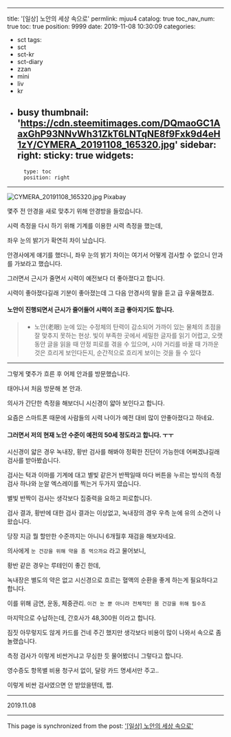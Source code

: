 
---
title: '[일상] 노안의 세상 속으로'
permlink: mjuu4
catalog: true
toc_nav_num: true
toc: true
position: 9999
date: 2019-11-08 10:30:09
categories:
- sct
tags:
- sct
- sct-kr
- sct-diary
- zzan
- mini
- liv
- kr
- busy
thumbnail: 'https://cdn.steemitimages.com/DQmaoGC1AaxGhP93NNvWh31ZkT6LNTqNE8f9Fxk9d4eH1zY/CYMERA_20191108_165320.jpg'
sidebar:
    right:
        sticky: true
widgets:
    -
        type: toc
        position: right
---


![CYMERA_20191108_165320.jpg](https://cdn.steemitimages.com/DQmaoGC1AaxGhP93NNvWh31ZkT6LNTqNE8f9Fxk9d4eH1zY/CYMERA_20191108_165320.jpg)
Pixabay

몇주 전 안경을 새로 맞추기 위해 안경방을 들렀습니다.

시력 측정을 다시 하기 위해 기계를 이용한 시력 측정을 했는데,

좌우 눈의 밝기가 확연히 차이 났습니다.

안경사에게 얘기를 했더니, 좌우 눈의 밝기 차이는 여기서 어떻게 검사할 수 없으니 안과를 가보라고 했습니다.

그러면서 근시가 줄면서 시력이 예전보다 더 좋아졌다고 합니다.

시력이 좋아졌다길래 기분이 좋아졌는데 그 다음 안경사의 말을 듣고 급 우울해졌죠.

#### 노안이 진행되면서 근시가 줄어들어 시력이 조금 좋아지기도 합니다.
#### 


> - 노안(老眼) 
> 눈에 있는 수정체의 탄력이 감소되어 가까이 있는 물체의 초점을 잘 맞추지 못하는 현상.
> 빛이 부족한 곳에서 세밀한 글자를 읽기 어렵고, 
> 오랫 동안 글을 읽을 때 안정 피로를 겪을 수 있으며, 
> 시야 거리를 바꿀 때 가까운 것은 흐리게 보인다든지, 
> 순간적으로 흐리게 보이는 것을 들 수 있다

***

그렇게 몇주가 흐른 후 어제 안과를 방문했습니다.

태어나서 처음 방문해 본 안과.

의사가 간단한 측정을 해보더니 시신경이 얇아 보인다고 합니다.

요즘은 스마트폰 때문에 사람들의 시력 나이가 예전 대비 많이 안좋아졌다고 하네요.

#### 그러면서 저의 현재 노안 수준이 예전의 50세 정도라고 합니다. ㅜㅜ
#### 

시신경이 얇은 경우 녹내장, 황반 검사를 해봐야 정확한 진단이 가능한데 어쩌겠냐길래 검사를 받아봤습니다.

검사는 턱과 이마를 기계에 대고 별빛 같은거 반짝일때 마다 버튼을 누르는 방식의 측정검사 하나와 눈알 엑스레이를 찍는거 두가지 였습니다.

별빛 반짝이 검사는 생각보다 집중력을 요하고 피로합니다.

검사 결과,
황반에 대한 검사 결과는 이상없고,
녹내장의 경우 우측 눈에 유의 소견이 나왔습니다.

당장 지금 뭘 할만한 수준까지는 아니니 6개월후 재검을 해보자네요.

의사에게 `눈 건강을 위해 약을 좀 먹으까요` 라고 물어보니,

황반 같은 경우는 루테인이 좋긴 한데,

녹내장은 별도의 약은 없고 시신경으로 흐르는 혈액의 순환을 좋게 하는게 필요하다고 합니다.

이를 위해 금연, 운동, 체중관리. 
`이건 눈 뿐 아니라 전체적인 몸 건강을 위해 필수죠`

마지막으로 수납하는데, 간호사가 48,300원 이라고 합니다.

짐짓 아무렇지도 않게 카드를 건네 주긴 했지만 
생각보다 비용이 많이 나와서 속으로 좀 놀랬습니다.

측정 검사가 이렇게 비싼거냐고 무심한 듯 물어봤더니 그렇다고 합니다.

영수증도 항목별 비용 청구서 없이, 달랑 카드 명세서만 주고..

이렇게 비싼 검사였으면 안 받았을텐데, 쩝.


***

2019.11.08

- - -

This page is synchronized from the post: ['[일상] 노안의 세상 속으로'](https://steemit.com/@lucky2015/mjuu4)
